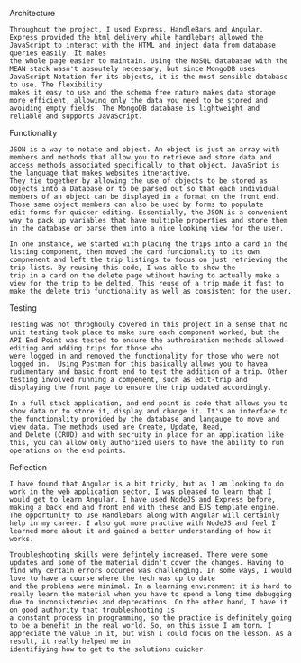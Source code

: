Architecture

    Throughout the project, I used Express, HandleBars and Angular. Express provided the html delivery while handlebars allowed the JavaScript to interact with the HTML and inject data from database queries easily. It makes 
    the whole page easier to maintain. Using the NoSQL databasae with the MEAN stack wasn't absoutely necessary, but since MongoDB uses JavaScript Notation for its objects, it is the most sensible database to use. The flexibility 
    makes it easy to use and the schema free nature makes data storage more efficient, allowing only the data you need to be stored and avoiding empty fields. The MongoDB database is lightweight and reliable and supports JavaScript.

Functionality

    JSON is a way to notate and object. An object is just an array with members and methods that allow you to retrieve and store data and access methods associated specifically to that object. JavaSript is the language that makes websites itneractive.
    They tie together by allowing the use of objects to be stored as objects into a Database or to be parsed out so that each individual members of an object can be displayed in a format on the front end. Those same object members can also be used by forms to populate 
    edit forms for quicker editing. Essentially, the JSON is a convenient way to pack up variables that have multiple properties and store them in the database or parse them into a nice looking view for the user.

    In one instance, we started with placing the trips into a card in the listing component, then moved the card funcionality to its own compnenent and left the trip listings to focus on just retrieving the trip lists. By reusing this code, I was able to show the 
    trip in a card on the delete page wtihout having to actually make a view for the trip to be delted. This reuse of a trip made it fast to make the delete trip functionality as well as consistent for the user.

Testing

    Testing was not throghouly covered in this project in a sense that no unit testing took place to make sure each component worked, but the API End Point was tested to ensure the authroization methods allowed editing and adding trips for those who
    were logged in and removed the functionality for those who were not logged in.  Using Postman for this basically allows you to havea  rudimentary and basic front end to test the addition of a trip. Other testing involved running a compenent, such as edit-trip and 
    displaying the front page to ensure the trip updated accordingly.

    In a full stack application, and end point is code that allows you to show data or to store it, display and change it. It's an interface to the functionality provided by the database and langauge to move and view data. The methods used are Create, Update, Read,
    and Delete (CRUD) and with secruity in place for an application like this, you can allow only authorized users to have the ability to run operations on the end points.

Reflection

    I have found that Angular is a bit tricky, but as I am looking to do work in the web application sector, I was pleased to learn that I would get to learn Angular. I have used NodeJS and Express before, making a back end and front end with these and EJS template engine. 
    The opportunity to use Handlebars along with Angular will certainly help in my career. I also got more practive with NodeJS and feel I learned more about it and gained a better understanding of how it works.

    Troubleshooting skills were defintely increased. There were some updates and some of the material didn't cover the changes. Having to find why certain errors occured was challenging. In some ways, I would love to have a course where the tech was up to date 
    and the problems were minimal. In a learning environment it is hard to really learn the material when you have to spend a long time debugging due to inconsistencies and deprecations. On the other hand, I have it on good authority that troubleshooting is 
    a constant process in programming, so the practice is definitely going to be a benefit in the real world. So, on this issue I am torn. I appreciate the value in it, but wish I could focus on the lesson. As a result, it really helped me in 
    identifiying how to get to the solutions quicker.
